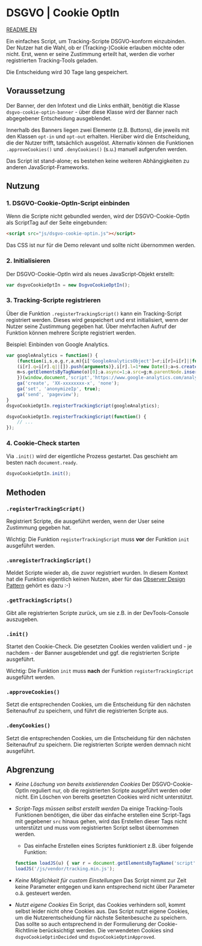 # DSGVO | Cookie OptIn

[README EN](README_EN.md)

Ein einfaches Script, um Tracking-Scripte DSGVO-konform einzubinden.
Der Nutzer hat die Wahl, ob er (Tracking-)Cookie erlauben möchte oder nicht. Erst, wenn er seine Zustimmung erteilt hat, werden die vorher registrierten Tracking-Tools geladen.

Die Entscheidung wird 30 Tage lang gespeichert.

## Voraussetzung

Der Banner, der den Infotext und die Links enthält, benötigt die Klasse `dsgvo-cookie-optin-banner` - über diese Klasse wird der Banner nach abgegebener Entscheidung ausgeblendet.

Innerhalb des Banners liegen zwei Elemente (z.B. Buttons), die jeweils mit den Klassen `opt-in` und `opt-out` erhalten. Hierüber wird die Entscheidung, die der Nutzer trifft, tatsächlich ausgelöst.
Alternativ können die Funktionen `.approveCookies()` und `.denyCookies()` (s.u.) manuell aufgerufen werden.

Das Script ist stand-alone; es bestehen keine weiteren Abhängigkeiten zu anderen JavaScript-Frameworks.

## Nutzung

### 1. DSGVO-Cookie-OptIn-Script einbinden

Wenn die Scripte nicht gebundled werden, wird der DSGVO-Cookie-OptIn als ScriptTag auf der Seite eingebunden:

```html
<script src="js/dsgvo-cookie-optin.js"></script>
```

Das CSS ist nur für die Demo relevant und sollte nicht übernommen werden.

### 2. Initialisieren

Der DSGVO-Cookie-OptIn wird als neues JavaScript-Objekt erstellt:

```javascript
var dsgvoCookieOptIn = new DsgvoCookieOptIn();
```

### 3. Tracking-Scripte registrieren

Über die Funktion `.registerTrackingScript()` kann ein Tracking-Script registriert werden. Dieses wird gespeichert und erst initialisiert, wenn der Nutzer seine Zustimmung gegeben hat. Über mehrfachen Aufruf der Funktion können mehrere Scripte registriert werden.

Beispiel: Einbinden von Google Analytics.

```javascript
var googleAnalytics = function() {
	(function(i,s,o,g,r,a,m){i['GoogleAnalyticsObject']=r;i[r]=i[r]||function(){
	(i[r].q=i[r].q||[]).push(arguments)},i[r].l=1*new Date();a=s.createElement(o),
	m=s.getElementsByTagName(o)[0];a.async=1;a.src=g;m.parentNode.insertBefore(a,m)
	})(window,document,'script','https://www.google-analytics.com/analytics.js','ga');
	ga('create', 'XX-xxxxxxxx-x', 'none');
	ga('set', 'anonymizeIp', true);
	ga('send', 'pageview');
}
dsgvoCookieOptIn.registerTrackingScript(googleAnalytics);

dsgvoCookieOptIn.registerTrackingScript(function() {
	// ...
});
```

### 4. Cookie-Check starten

Via `.init()` wird der eigentliche Prozess gestartet. Das geschieht am besten nach `document.ready`.

```javascript
dsgvoCookieOptIn.init();
```

## Methoden

### `.registerTrackingScript()`

Registriert Scripte, die ausgeführt werden, wenn der User seine Zustimmung gegeben hat.

Wichtig: Die Funktion `registerTrackingScript` muss __vor__ der Funktion `init` ausgeführt werden.

### `.unregisterTrackingScript()`

Meldet Scripte wieder ab, die zuvor registriert wurden.
In diesem Kontext hat die Funktion eigentlich keinen Nutzen, aber für das [Observer Design Pattern](https://www.geeksforgeeks.org/observer-pattern-set-1-introduction/) gehört es dazu :-)

### `.getTrackingScripts()`

Gibt alle registrierten Scripte zurück, um sie z.B. in der DevTools-Console auszugeben.

### `.init()`

Startet den Cookie-Check. Die gesetzten Cookies werden validiert und - je nachdem - der Banner ausgeblendet und ggf. die registrierten Scripte ausgeführt.

Wichtig: Die Funktion `init` muss __nach__ der Funktion `registerTrackingScript` ausgeführt werden.

### `.approveCookies()`

Setzt die entsprechenden Cookies, um die Entscheidung für den nächsten Seitenaufruf zu speichern, und führt die registrierten Scripte aus.

### `.denyCookies()`

Setzt die entsprechenden Cookies, um die Entscheidung für den nächsten Seitenaufruf zu speichern. Die registrierten Scripte werden demnach nicht ausgeführt.

## Abgrenzung

* _Keine Löschung von bereits existierenden Cookies_
  Der DSGVO-Cookie-OptIn reguliert nur, ob die registrierten Scripte ausgeführt werden oder nicht. Ein Löschen von bereits gesetzten Cookies wird nicht unterstützt.

* _Script-Tags müssen selbst erstellt werden_
  Da einige Tracking-Tools Funktionen benötigen, die über das einfache erstellen eine Script-Tags mit gegebener `src` hinaus gehen, wird das Erstellen dieser Tags nicht unterstützt und muss vom registrierten Script selbst übernommen werden.
  * Das einfache Erstellen eines Scriptes funktioniert z.B. über folgende Funktion: 
  ```javascript
  function loadJS(u) { var r = document.getElementsByTagName('script')[0], s = document.createElement('script'); s.src = u; r.parentNode.insertBefore(s, r); }
  loadJS('/js/vendor/tracking.min.js');
  ```

* _Keine Möglichkeit für custom Einstellungen_
  Das Script nimmt zur Zeit keine Parameter entgegen und kann entsprechend nicht über Parameter o.ä. gesteuert werden.

* _Nutzt eigene Cookies_
  Ein Script, das Cookies verhindern soll, kommt selbst leider nicht ohne Cookies aus. Das Script nutzt eigene Cookies, um die Nutzerentscheidung für nächste Seitenbesuche zu speichern. Das sollte so auch entsprechend in der Formulierung der Cookie-Richtlinie berücksichtigt werden.
  Die verwendeten Cookies sind `dsgvoCookieOptinDecided` und `dsgvoCookieOptinApproved`.